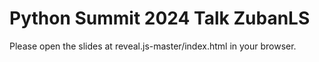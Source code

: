 # Python Summit 2024 Talk ZubanLS

Please open the slides at reveal.js-master/index.html in your browser.
